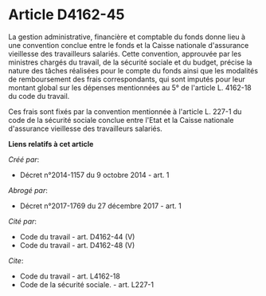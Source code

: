 # Article D4162-45

La gestion administrative, financière et comptable du fonds donne lieu à une convention conclue entre le fonds et la Caisse
nationale d'assurance vieillesse des travailleurs salariés. Cette convention, approuvée par les ministres chargés du travail,
de la sécurité sociale et du budget, précise la nature des tâches réalisées pour le compte du fonds ainsi que les modalités
de remboursement des frais correspondants, qui sont imputés pour leur montant global sur les dépenses mentionnées au 5° de
l'article L. 4162-18 du code du travail. 

Ces frais sont fixés par la convention mentionnée à l'article L. 227-1 du code de la sécurité sociale conclue entre l'Etat et
la Caisse nationale d'assurance vieillesse des travailleurs salariés.

**Liens relatifs à cet article**

_Créé par_:

  - Décret n°2014-1157 du 9 octobre 2014 - art. 1

_Abrogé par_:

  - Décret n°2017-1769 du 27 décembre 2017 - art. 1

_Cité par_:

  - Code du travail - art. D4162-44 (V)
  - Code du travail - art. D4162-48 (V)

_Cite_:

  - Code du travail - art. L4162-18
  - Code de la sécurité sociale. - art. L227-1
